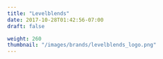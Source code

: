 ```yaml
---
title: "Levelblends"
date: 2017-10-28T01:42:56-07:00
draft: false

weight: 260
thumbnail: "/images/brands/levelblends_logo.png"
---
```

